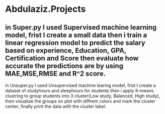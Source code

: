 # Abdulaziz.Projects
in Super.py I used Supervised machine learning model, frist I create a small data then i train a linear regression model to predict the salary based on experience, Education, GPA, Certification and Score then evaluate how accurate the predictions are by using MAE,MSE,RMSE and R^2 score.
---
in Unsuper.py I used Unsupervised machine learing model, frist I create a dataset of studyhours and sleephours for students then i apply K-means clustring to group students into 3 cluster(Low study, Balanced, High study), then visualize the groups on plot with diffrent colors and mark the cluster center, finally print the data with the cluster label.